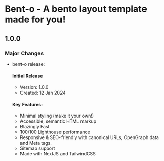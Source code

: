 # Bent-o - A bento layout template made for you!

## 1.0.0

### Major Changes

-   bent-o release:

    #### Initial Release

    -   Version: 1.0.0
    -   Created: 12 Jan 2024

    #### Key Features:

    -   Minimal styling (make it your own!)
    -   Accessible, semantic HTML markup
    -   Blazingly Fast
    -   100/100 Lighthouse performance
    -   Responsive & SEO-friendly with canonical URLs, OpenGraph data and Meta tags.
    -   Sitemap support
    -   Made with NextJS and TailwindCSS
